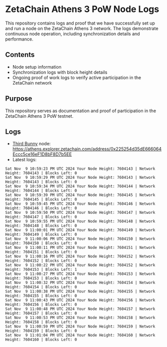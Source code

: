 # ZetaChain Athens 3 PoW Node Logs
This repository contains logs and proof that we have successfully set up and run a node on the ZetaChain Athens 3 network. The logs demonstrate continuous node operation, including synchronization details and performance.

## Contents
- Node setup information
- Synchronization logs with block height details
- Ongoing proof of work logs to verify active participation in the ZetaChain network

## Purpose
This repository serves as documentation and proof of participation in the ZetaChain Athens 3 PoW testnet.

## Logs

- [Third Bunny](https://thirdbunny.xyz/) node: https://athens.explorer.zetachain.com/address/0x225254d35dE666064Eccc5ce16eF1D8bF8D7b5EE
- Latest logs:
```
Sat Nov  9 10:59:23 PM UTC 2024 Your Node Height: 7604143 | Network Height: 7604143 | Blocks Left: 0
Sat Nov  9 10:59:29 PM UTC 2024 Your Node Height: 7604143 | Network Height: 7604143 | Blocks Left: 0
Sat Nov  9 10:59:34 PM UTC 2024 Your Node Height: 7604144 | Network Height: 7604144 | Blocks Left: 0
Sat Nov  9 10:59:39 PM UTC 2024 Your Node Height: 7604145 | Network Height: 7604145 | Blocks Left: 0
Sat Nov  9 10:59:45 PM UTC 2024 Your Node Height: 7604146 | Network Height: 7604146 | Blocks Left: 0
Sat Nov  9 10:59:50 PM UTC 2024 Your Node Height: 7604147 | Network Height: 7604147 | Blocks Left: 0
Sat Nov  9 10:59:55 PM UTC 2024 Your Node Height: 7604148 | Network Height: 7604148 | Blocks Left: 0
Sat Nov  9 11:00:01 PM UTC 2024 Your Node Height: 7604149 | Network Height: 7604149 | Blocks Left: 0
Sat Nov  9 11:00:06 PM UTC 2024 Your Node Height: 7604150 | Network Height: 7604150 | Blocks Left: 0
Sat Nov  9 11:00:11 PM UTC 2024 Your Node Height: 7604151 | Network Height: 7604151 | Blocks Left: 0
Sat Nov  9 11:00:16 PM UTC 2024 Your Node Height: 7604152 | Network Height: 7604152 | Blocks Left: 0
Sat Nov  9 11:00:22 PM UTC 2024 Your Node Height: 7604152 | Network Height: 7604153 | Blocks Left: 1
Sat Nov  9 11:00:27 PM UTC 2024 Your Node Height: 7604153 | Network Height: 7604153 | Blocks Left: 0
Sat Nov  9 11:00:32 PM UTC 2024 Your Node Height: 7604154 | Network Height: 7604154 | Blocks Left: 0
Sat Nov  9 11:00:38 PM UTC 2024 Your Node Height: 7604155 | Network Height: 7604155 | Blocks Left: 0
Sat Nov  9 11:00:43 PM UTC 2024 Your Node Height: 7604156 | Network Height: 7604156 | Blocks Left: 0
Sat Nov  9 11:00:48 PM UTC 2024 Your Node Height: 7604157 | Network Height: 7604157 | Blocks Left: 0
Sat Nov  9 11:00:53 PM UTC 2024 Your Node Height: 7604158 | Network Height: 7604158 | Blocks Left: 0
Sat Nov  9 11:00:59 PM UTC 2024 Your Node Height: 7604159 | Network Height: 7604159 | Blocks Left: 0
Sat Nov  9 11:01:04 PM UTC 2024 Your Node Height: 7604160 | Network Height: 7604160 | Blocks Left: 0
```
